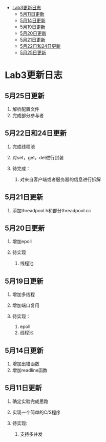* [Lab3更新日志](#Lab3更新日志)
	* [5月11日更新](#5月11日更新)
	* [5月14日更新](#5月14日更新)
	* [5月19日更新](#5月19日更新)
	* [5月20日更新](#5月20日更新)
	* [5月21日更新](#5月21日更新)
	* [5月22日和24日更新](#5月22日和24日更新)
	* [5月25日更新](#5月25日更新)

# Lab3更新日志

## 5月25日更新
1. 解析配置文件
2. 完成部分参与者

## 5月22日和24日更新
1. 完成线程池
2. 对set，get，del进行封装

3. 待完成：
	1. 对来自客户端或者服务器的信息进行拆解

## 5月21日更新
1. 添加threadpool.h和部分threadpool.cc

## 5月20日更新
1. 增加epoll

2. 待实现
	1. 线程池

## 5月19日更新
1. 增加多线程
2. 增加端口复用

3. 待实现：
	1. epoll
	2. 线程池

## 5月14日更新
1. 增加出错函数
2. 增加readline函数

## 5月11日更新
1. 确定实验完成思路
2. 实现一个简单的C/S程序

3. 待实现:
	1. 支持多并发

